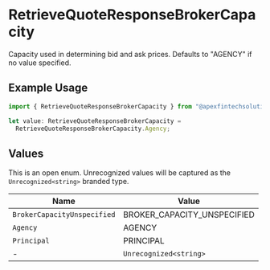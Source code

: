 # RetrieveQuoteResponseBrokerCapacity

Capacity used in determining bid and ask prices. Defaults to "AGENCY" if no value specified.

## Example Usage

```typescript
import { RetrieveQuoteResponseBrokerCapacity } from "@apexfintechsolutions/ascend-sdk/models/components";

let value: RetrieveQuoteResponseBrokerCapacity =
  RetrieveQuoteResponseBrokerCapacity.Agency;
```

## Values

This is an open enum. Unrecognized values will be captured as the `Unrecognized<string>` branded type.

| Name                        | Value                       |
| --------------------------- | --------------------------- |
| `BrokerCapacityUnspecified` | BROKER_CAPACITY_UNSPECIFIED |
| `Agency`                    | AGENCY                      |
| `Principal`                 | PRINCIPAL                   |
| -                           | `Unrecognized<string>`      |